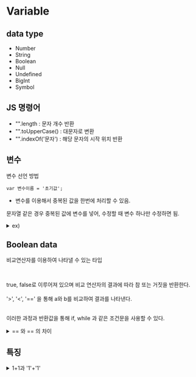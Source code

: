 # Variable

## data type

- Number
- String
- Boolean
- Null
- Undefined
- BigInt
- Symbol

## JS 명령어

- "".length : 문자 개수 반환
- "".toUpperCase() : 대문자로 변환
- "".indexOf('문자') : 해당 문자의 시작 위치 반환

## 변수

변수 선언 방법

```
var 변수이름 = '초기값';
```

- 변수를 이용해서 중복된 값을 한번에 처리할 수 있음.  

문자열 같은 경우 중복된 값에 변수를 넣어, 수정할 때 변수 하나만 수정하면 됨.

<details>
<summary>ex)</summary>
```
var tmp = "잘 가라 구름아 널 닮은 구름아 난 같은 자리에 있지만 온 세상 돌아라 그 위에 하늘과 난 같은 자리에 있지만";
alert("음 저 구름들은 다 어디로 가는지 정말 궁금해 어쩌면 너도 같은 곳을 보고는 있지 않을까 하늘엔 널 닮은 구름만 가득해 바라보다 나 바란다면 너와 마주할 수는 없는 걸까 텅 빈 거리 서걱이는 맘 바래진 기억만이 남아 " + tmp + " 텅 빈 거리 서걱이는 맘 저무는 기억만이 남아 " + tmp + " 우 바라볼 수밖에 없는 나 저 구름을 타고 날 데려가 " + tmp + " 음");
```
</details>

## Boolean data

비교연산자를 이용하여 나타낼 수 있는 타입

<br>

true, false로 이루어져 있으며 비교 연산자의 결과에 따라 참 또는 거짓을 반환한다.<br><br>
'>', '<', '==' 을 통해 a와 b를 비교하여 결과를 나타낸다.<br><br>

이러한 과정과 반환값을 통해 if, while 과 같은 조건문을 사용할 수 있다.<br>

<details>
<summary>== 와 == 의 차이</summary>
a == b 와 a === b 의 결과는 다르다.<br><br>
== 는 보기에 같은지. === 는 데이터 타입까지 같은지를 보는 것 같다. <br><br>

ex)

```
null == undefined // true
null === undefined // false

true == 1 // true
true === 1 // false

0 == "0" // true
0 === "0" // false
```

위와 같이 데이터 타입까지 비교하는 것이 ==와 ===의 차이점이다.


## Array

배열

```
var arr(배열 이름) = ['','',,,]; 
위와 같이 배열을 선언할 수 있다.

arr.push('');
push 명령어를 통해 배열에 값을 추가할 수 있다.

배열의 순서에 따라 값에 0부터 번호가 주어진다.
document.write(arr[0]);
```


</details>

## 특징

<details>
<summary>1+1과 '1'+'1'</summary>
웬만한 다른 언어 syntex에서도 통일되는 것 처럼 JS에서도 Data Type이 있음.<br><br>
문자열과 숫자가 다르며, 더할수 있음<br><br>

- 1+1 은 num+num 이므로 2가 반환됨<br>
- '1'+'1'은 string+string 이므로 11이 반환됨<br>
</details>
